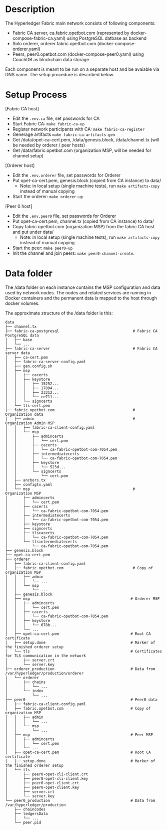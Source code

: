 # Description

The Hyperledger Fabric main network consists of following components:

- Fabric CA server, ca.fabric.opetbot.com (represented by docker-compose-fabric-ca.yaml) using PostgreSQL datbase as backend
- Solo orderer, orderer.fabric.opetbot.com (docker-compose-orderer.yaml)
- Peers, peer0.opetbot.com (docker-compose-peer0.yaml) using CouchDB as blockchain data storage

Each component is meant to be run on a separate host and be avaiable via DNS name.
The setup procedure is described below.

# Setup Process

[Fabric CA host]

- Edit the `.env.ca` file, set passwords for CA
- Start Fabric CA: `make fabric-ca-up`
- Register network participants with CA: `make fabric-ca-register`
- Generage artifacts `make fabric-ca-artifacts-gen`
- Get /data/opet-ca-cert.pem, /data/genesis.block, /data/channel.tx (will be needed by orderer / peer hosts)
- Get /data/fabric.opetbot.com (organization MSP, will be needed for channel setup)

[Orderer host]

- Edit the `.env.orderer` file, set passwords for Orderer
- Put opet-ca-cert.pem, genesis.block (copied from CA instance) to data/
  - Note: in local setup (single machine tests), run `make artifacts-copy` instead of manual copying
- Start the orderer: `make orderer-up`

[Peer 0 host]

- Edit the `.env.peer0` file, set passwords for Orderer
- Put opet-ca-cert.pem, channel.tx (copied from CA instance) to data/
- Copy fabric.opetbot.com (organization MSP) from the fabric CA host and put under data/
  - Note: in local setup (single machine tests), run `make artifacts-copy` instead of manual copying
- Start the peer: `make peer0-up`
- Init the channel and join peers: `make peer0-channel-create`.

# Data folder

The /data folder on each instance contains the MSP configuration and data used by network nodes.
The nodes and related services are running in Docker containers and the permanent data is mapped to the host through docker volumes.

The approximate structure of the /data folder is this:

```
data
├── channel.tx
├── fabric-ca-postgresql                                 # Fabric CA PostgreSQL data
│   ├── base
│   └── ...
├── fabric-ca-server                                     # Fabric CA server data
│   ├── ca-cert.pem
│   ├── fabric-ca-server-config.yaml
│   ├── gen.config.sh
│   ├── msp
│   │   ├── cacerts
│   │   ├── keystore
│   │   │   ├── 15252...
│   │   │   ├── 17894...
│   │   │   ├── 23312...
│   │   │   └── ce711...
│   │   └── signcerts
│   └── tls-cert.pem
├── fabric.opetbot.com                                   # Organization data
│   ├── admin                                            # Organization Admin MSP
│   │   ├── fabric-ca-client-config.yaml
│   │   └── msp
│   │       ├── admincerts
│   │       │   └── cert.pem
│   │       ├── cacerts
│   │       │   └── ca-fabric-opetbot-com-7054.pem
│   │       ├── intermediatecerts
│   │       │   └── ca-fabric-opetbot-com-7054.pem
│   │       ├── keystore
│   │       │   └── 523d...
│   │       └── signcerts
│   │           └── cert.pem
│   ├── anchors.tx
│   ├── configtx.yaml
│   └── msp                                              # Organization MSP
│       ├── admincerts
│       │   └── cert.pem
│       ├── cacerts
│       │   └── ca-fabric-opetbot-com-7054.pem
│       ├── intermediatecerts
│       │   └── ca-fabric-opetbot-com-7054.pem
│       ├── keystore
│       ├── signcerts
│       ├── tlscacerts
│       │   └── ca-fabric-opetbot-com-7054.pem
│       └── tlsintermediatecerts
│           └── ca-fabric-opetbot-com-7054.pem
├── genesis.block
├── opet-ca-cert.pem
├── orderer
│   ├── fabric-ca-client-config.yaml
│   ├── fabric.opetbot.com                               # Copy of organization MSP
│   │   ├── admin
│   │   │   └── ...
│   │   └── msp
│   │       └── ...
│   ├── genesis.block
│   ├── msp                                             # Orderer MSP
│   │   ├── admincerts
│   │   │   └── cert.pem
│   │   ├── cacerts
│   │   │   └── ca-fabric-opetbot-com-7054.pem
│   │   ├── keystore
│   │   │   └── 678b...
│   │   └── ...
│   ├── opet-ca-cert.pem                                # Root CA certificate
│   ├── setup.done                                      # Marker of the finished orderer setup
│   └── tls                                             # Certificates for TLS communication in the network
│       ├── server.crt
│       └── server.key
├── orderer_production                                  # Data from /var/hyperledger/production/orderer
│   └── orderer
│       ├── chains
│       │   └── ...
│       └── index
│           └── ...
├── peer0                                               # Peer0 data
│   ├── fabric-ca-client-config.yaml
│   ├── fabric.opetbot.com                              # Copy of organization MSP
│   │   ├── admin
│   │   │   └── ...
│   │   └── msp
│   │       └── ...
│   ├── msp                                             # Peer MSP
│   │   ├── admincerts
│   │   │   └── cert.pem
│   │   └── ...
│   ├── opet-ca-cert.pem                                # Root CA certificate
│   ├── setup.done                                      # Marker of the finished orderer setup
│   └── tls
│       ├── peer0-opet-cli-client.crt
│       ├── peer0-opet-cli-client.key
│       ├── peer0-opet-client.crt
│       ├── peer0-opet-client.key
│       ├── server.crt
│       └── server.key
└── peer0_production                                    # Data from /var/hyperledger/production
    ├── chaincodes
    ├── ledgersData
    │   └── ...
    └── peer.pid
```
